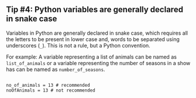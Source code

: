 ##  Tip #4: Python variables are generally declared in snake case
Variables in Python are generally declared in snake case, which requires all the letters to be present in lower case and, words to be separated using underscores (`_`). This is not a rule, but a Python convention.

For example: A variable representing a list of animals can be named as `list_of_animals` or a variable representing the number of seasons in a show has can be named  as `number_of_seasons`.

<codeblock language="python" type="lesson">
<code>
no_of_animals = 13 # recommended
noOfAnimals = 13 # not recommended
</code>
</codeblock>